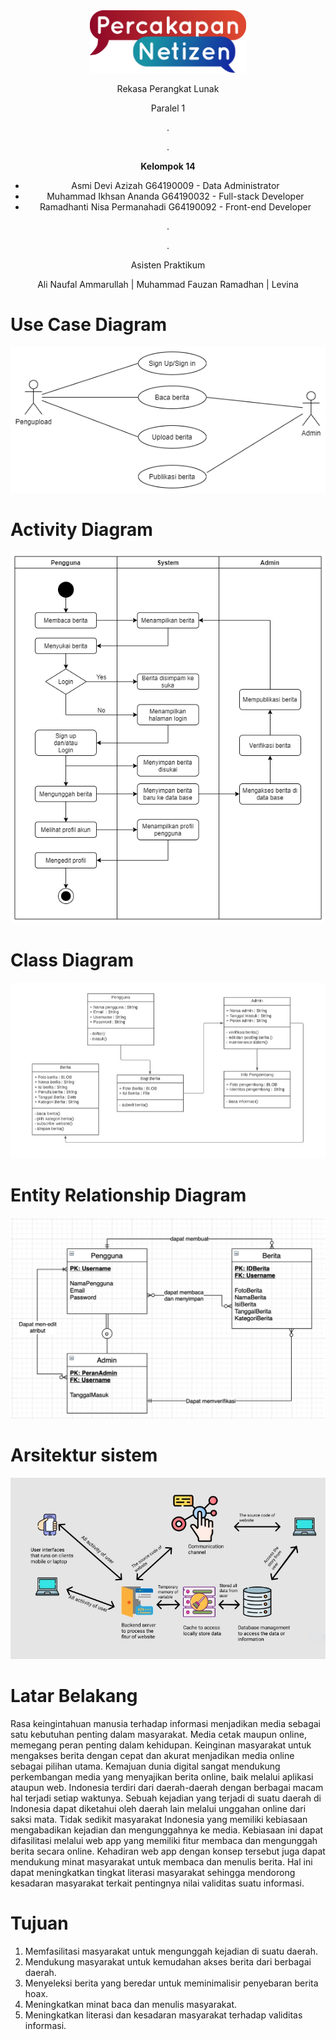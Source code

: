 <div align="center">
    <img src="Homepage/assets/PN full color.png" width="250" height="100" alt="css-in-readme">
</div>

<div align="center">
    <p>Rekasa Perangkat Lunak<p>
    <p>Paralel 1<p>
    <p>.</p>
    <p>.</p>
    <p><b>Kelompok 14</b></p>
    <p>
        <ul>
            <li>Asmi Devi Azizah G64190009 - Data Administrator</li>
            <li>Muhammad Ikhsan Ananda G64190032 - Full-stack Developer</li>
            <li>Ramadhanti Nisa Permanahadi G64190092 - Front-end Developer</li>
        </ul>
    </p>
    <p>.<p>
    <p>.<p>
    <p>Asisten Praktikum</p>
    <p>Ali Naufal Ammarullah | Muhammad Fauzan Ramadhan | Levina</p>
</div>

# Use Case Diagram
<div align="center">
    <img src="Homepage/assets/Usecase diagram.png" alt="css-in-readme">
</div>

# Activity Diagram
<div align="center">
    <img src="Homepage/assets/ActivityD.png" alt="css-in-readme">
</div>

# Class Diagram
<div align="center">
    <img src="Homepage/assets/Class diagram.jpeg" alt="css-in-readme">
</div>

# Entity Relationship Diagram
<div align="center">
    <img src="Homepage/assets/ERD.jpeg" alt="css-in-readme">
</div>

# Arsitektur sistem
<div align="center">
    <img src="Homepage/assets/Arsitektur Sistem.jpeg" alt="css-in-readme">
</div>

# Latar Belakang
Rasa keingintahuan manusia terhadap informasi menjadikan media sebagai satu
kebutuhan penting dalam masyarakat. Media cetak maupun online, memegang peran penting
dalam kehidupan. Keinginan masyarakat untuk mengakses berita dengan cepat dan akurat
menjadikan media online sebagai pilihan utama. Kemajuan dunia digital sangat mendukung
perkembangan media yang menyajikan berita online, baik melalui aplikasi ataupun web.
Indonesia terdiri dari daerah-daerah dengan berbagai macam hal terjadi setiap waktunya. Sebuah
kejadian yang terjadi di suatu daerah di Indonesia dapat diketahui oleh daerah lain melalui
unggahan online dari saksi mata. Tidak sedikit masyarakat Indonesia yang memiliki kebiasaan
mengabadikan kejadian dan mengunggahnya ke media. Kebiasaan ini dapat difasilitasi melalui
web app yang memiliki fitur membaca dan mengunggah berita secara online. Kehadiran web
app dengan konsep tersebut juga dapat mendukung minat masyarakat untuk membaca dan
menulis berita. Hal ini dapat meningkatkan tingkat literasi masyarakat sehingga mendorong
kesadaran masyarakat terkait pentingnya nilai validitas suatu informasi.

# Tujuan
1. Memfasilitasi masyarakat untuk mengunggah kejadian di suatu daerah.
2. Mendukung masyarakat untuk kemudahan akses berita dari berbagai daerah.
3. Menyeleksi berita yang beredar untuk meminimalisir penyebaran berita hoax.
4. Meningkatkan minat baca dan menulis masyarakat.
5. Meningkatkan literasi dan kesadaran masyarakat terhadap validitas informasi.
